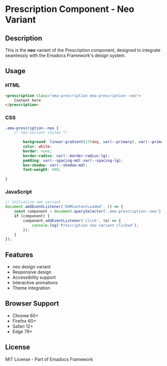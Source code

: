 # Prescription Component - Neo Variant

## Description
This is the **neo** variant of the Prescription component, designed to integrate seamlessly with the Emadocs Framework's design system.

## Usage

### HTML
```html
<prescription class="ema-prescription ema-prescription--neo">
    Content here
</prescription>
```

### CSS
```css
.ema-prescription--neo {
    /* neo variant styles */
    
        background: linear-gradient(135deg, var(--primary), var(--primary-dark));
        color: white;
        border: none;
        border-radius: var(--border-radius-lg);
        padding: var(--spacing-md) var(--spacing-lg);
        box-shadow: var(--shadow-md);
        font-weight: 600;
    
}
```

### JavaScript
```javascript
// Initialize neo variant
document.addEventListener('DOMContentLoaded', () => {
    const component = document.querySelector('.ema-prescription--neo');
    if (component) {
        component.addEventListener('click', (e) => {
            console.log('Prescription neo variant clicked');
        });
    }
});
```

## Features
- neo design variant
- Responsive design
- Accessibility support
- Interactive animations
- Theme integration

## Browser Support
- Chrome 60+
- Firefox 60+
- Safari 12+
- Edge 79+

## License
MIT License - Part of Emadocs Framework
